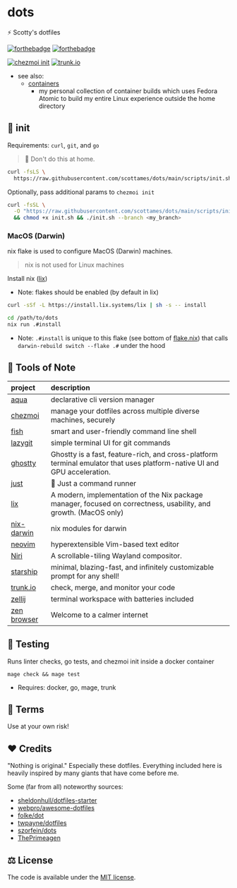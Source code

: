 # dots

⚡ Scotty's dotfiles

[![forthebadge](assets/image/built-for-linux.svg)](https://forthebadge.com) [![forthebadge](assets/image/works-on-my-machine.svg)](https://forthebadge.com)

[![chezmoi init](https://github.com/scottames/dots/actions/workflows/pr_chezmoi_init.yaml/badge.svg)](https://github.com/scottames/dots/actions/workflows/pr_chezmoi_init.yaml)
[![trunk.io](https://github.com/scottames/dots/actions/workflows/pr_trunkio.yaml/badge.svg)](https://github.com/scottames/dots/actions/workflows/pr_trunkio.yaml)

- see also:
  - [containers](https://github.com/scottames/containers)
    - my personal collection of container builds which uses Fedora Atomic to
      build my entire Linux experience outside the home directory

## 🚀 init

Requirements: `curl`, `git`, and `go`

> 🙈 Don't do this at home.

```bash
curl -fsLS \
  https://raw.githubusercontent.com/scottames/dots/main/scripts/init.sh \
```

Optionally, pass additional params to `chezmoi init`

```bash
curl -fsSL \
  -O "https://raw.githubusercontent.com/scottames/dots/main/scripts/init.sh" \
  && chmod +x init.sh && ./init.sh --branch <my_branch>
```

### MacOS (Darwin)

nix flake is used to configure MacOS (Darwin) machines.

> nix is not used for Linux machines

Install nix ([lix](https://lix.systems/install/))

- Note: flakes should be enabled (by default in lix)

```bash
curl -sSf -L https://install.lix.systems/lix | sh -s -- install
```

```bash
cd /path/to/dots
nix run .#install
```

- Note: `.#install` is unique to this flake (see bottom of
  [flake.nix](./flake.nix)) that calls `darwin-rebuild switch --flake .#` under
  the hood

## 🔧 Tools of Note

|  project   |                                         description                                                                         |
|:----------------------------------------------------|:-----------------------------------------------------------------------------------|
| [aqua](https://aquaproj.github.io/)        | declarative cli version manager                                                                                            |
| [chezmoi](https://www.chezmoi.io/)     | manage your dotfiles across multiple diverse machines, securely                                                            |
| [fish](https://fishshell.com/)        | smart and user-friendly command line shell                                                                                 |
| [lazygit](https://github.com/jesseduffield/lazygit)     | simple terminal UI for git commands                                                                                        |
| [ghostty](https://ghostty.org/)     | Ghostty is a fast, feature-rich, and cross-platform terminal emulator that uses platform-native UI and GPU acceleration.   |
| [just](https://just.systems/)        | 🤖 Just a command runner                                                                                                   |
| [lix](https://lix.systems/)         | A modern, implementation of the Nix package manager, focused on correctness, usability, and growth. (MacOS only)           |
| [nix-darwin](https://github.com/nix-darwin/nix-darwin)  | nix modules for darwin                                                                                                     |
| [neovim](https://neovim.io/)      | hyperextensible Vim-based text editor                                                                                      |
| [Niri](https://github.com/YaLTeR/niri)        | A scrollable-tiling Wayland compositor.                                                                                   |
| [starship](https://starship.rs/)    | minimal, blazing-fast, and infinitely customizable prompt for any shell!                                                   |
| [trunk.io](https://trunk.io/)    | check, merge, and monitor your code                                                                                        |
| [zellij](https://zellij.dev/)      | terminal workspace with batteries included                                                                                 |
| [zen browser](https://zen-browser.app/) | Welcome to a calmer internet                                                                                               |

## 🧪 Testing

Runs linter checks, go tests, and chezmoi init inside a docker container

```shell
mage check && mage test
```

- Requires: docker, go, mage, trunk

## 📜 Terms

Use at your own risk!

## ♥ Credits

"Nothing is original." Especially these dotfiles. Everything included here is
heavily inspired by many giants that have come before me.

Some (far from all) noteworthy sources:

- [sheldonhull/dotfiles-starter](https://github.com/sheldonhull/dotfiles-starter)
- [webpro/awesome-dotfiles](https://github.com/webpro/awesome-dotfiles)
- [folke/dot](https://github.com/folke/dot)
- [twpayne/dotfiles](https://github.com/twpayne/dotfiles)
- [szorfein/dots](https://github.com/szorfein/dots)
- [ThePrimeagen](https://github.com/ThePrimeagen)

## ⚖️ License

The code is available under the [MIT license](LICENSE).
